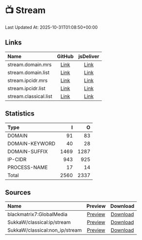 # 📺 Stream

Last Updated At: 2025-10-31T01:08:50+00:00

## Links

| Name                  |                                              GitHub                                              |                                         jsDeliver                                          |
| :-------------------- | :----------------------------------------------------------------------------------------------: | :----------------------------------------------------------------------------------------: |
| stream.domain.mrs     |   [Link](https://raw.githubusercontent.com/liblaf/route-rules/mihomo/mihomo/stream.domain.mrs)   |   [Link](https://cdn.jsdelivr.net/gh/liblaf/route-rules@mihomo/mihomo/stream.domain.mrs)   |
| stream.domain.list    |  [Link](https://raw.githubusercontent.com/liblaf/route-rules/mihomo/mihomo/stream.domain.list)   |  [Link](https://cdn.jsdelivr.net/gh/liblaf/route-rules@mihomo/mihomo/stream.domain.list)   |
| stream.ipcidr.mrs     |   [Link](https://raw.githubusercontent.com/liblaf/route-rules/mihomo/mihomo/stream.ipcidr.mrs)   |   [Link](https://cdn.jsdelivr.net/gh/liblaf/route-rules@mihomo/mihomo/stream.ipcidr.mrs)   |
| stream.ipcidr.list    |  [Link](https://raw.githubusercontent.com/liblaf/route-rules/mihomo/mihomo/stream.ipcidr.list)   |  [Link](https://cdn.jsdelivr.net/gh/liblaf/route-rules@mihomo/mihomo/stream.ipcidr.list)   |
| stream.classical.list | [Link](https://raw.githubusercontent.com/liblaf/route-rules/mihomo/mihomo/stream.classical.list) | [Link](https://cdn.jsdelivr.net/gh/liblaf/route-rules@mihomo/mihomo/stream.classical.list) |

## Statistics

| Type           |    I |    O |
| :------------- | ---: | ---: |
| DOMAIN         |   91 |   83 |
| DOMAIN-KEYWORD |   40 |   28 |
| DOMAIN-SUFFIX  | 1469 | 1287 |
| IP-CIDR        |  943 |  925 |
| PROCESS-NAME   |   17 |   14 |
| Total          | 2560 | 2337 |

## Sources

| Name                           |                                            Preview                                            |                                                         Download                                                          |
| :----------------------------- | :-------------------------------------------------------------------------------------------: | :-----------------------------------------------------------------------------------------------------------------------: |
| blackmatrix7:GlobalMedia       | [Preview](https://github.com/blackmatrix7/ios_rule_script/tree/master/rule/Clash/GlobalMedia) | [Download](https://raw.githubusercontent.com/blackmatrix7/ios_rule_script/master/rule/Clash/GlobalMedia/GlobalMedia.list) |
| SukkaW/classical:ip/stream     |                    [Preview](https://ruleset.skk.moe/Clash/ip/stream.txt)                     |                                  [Download](https://ruleset.skk.moe/Clash/ip/stream.txt)                                  |
| SukkaW/classical:non_ip/stream |                  [Preview](https://ruleset.skk.moe/Clash/non_ip/stream.txt)                   |                                [Download](https://ruleset.skk.moe/Clash/non_ip/stream.txt)                                |

